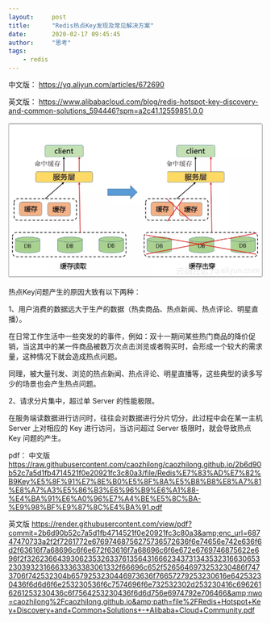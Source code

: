 ```yaml
---
layout:     post
title:      "Redis热点Key发现及常见解决方案"
date:       2020-02-17 09:45:45
author:     "思考"
tags:
    - redis
---
```


中文版：
https://yq.aliyun.com/articles/672690

英文版：
https://www.alibabacloud.com/blog/redis-hotspot-key-discovery-and-common-solutions_594446?spm=a2c41.12559851.0.0

![Redis热点Key](/img/post-bg-redis-hotspot-key.png)


热点Key问题产生的原因大致有以下两种：

1、用户消费的数据远大于生产的数据（热卖商品、热点新闻、热点评论、明星直播）。

在日常工作生活中一些突发的的事件，例如：双十一期间某些热门商品的降价促销，当这其中的某一件商品被数万次点击浏览或者购买时，会形成一个较大的需求量，这种情况下就会造成热点问题。

同理，被大量刊发、浏览的热点新闻、热点评论、明星直播等，这些典型的读多写少的场景也会产生热点问题。

2、请求分片集中，超过单 Server 的性能极限。

在服务端读数据进行访问时，往往会对数据进行分片切分，此过程中会在某一主机 Server 上对相应的 Key 进行访问，当访问超过 Server 极限时，就会导致热点 Key 问题的产生。

pdf：
中文版
https://raw.githubusercontent.com/caozhilong/caozhilong.github.io/2b6d90b52c7a5d1fb4714521f0e20921fc3c80a3/file/Redis%E7%83%AD%E7%82%B9Key%E5%8F%91%E7%8E%B0%E5%8F%8A%E5%B8%B8%E8%A7%81%E8%A7%A3%E5%86%B3%E6%96%B9%E6%A1%88-%E4%BA%91%E6%A0%96%E7%A4%BE%E5%8C%BA-%E9%98%BF%E9%87%8C%E4%BA%91.pdf

英文版
https://render.githubusercontent.com/view/pdf?commit=2b6d90b52c7a5d1fb4714521f0e20921fc3c80a3&amp;enc_url=68747470733a2f2f7261772e67697468756275736572636f6e74656e742e636f6d2f63616f7a68696c6f6e672f63616f7a68696c6f6e672e6769746875622e696f2f326236643930623532633761356431666234373134353231663065323039323166633363383061332f66696c652f5265646973253230486f7473706f742532304b6579253230446973636f76657279253230616e64253230436f6d6d6f6e253230536f6c7574696f6e732532302d253230416c6962616261253230436c6f7564253230436f6d6d756e6974792e706466&amp;nwo=caozhilong%2Fcaozhilong.github.io&amp;path=file%2FRedis+Hotspot+Key+Discovery+and+Common+Solutions+-+Alibaba+Cloud+Community.pdf



